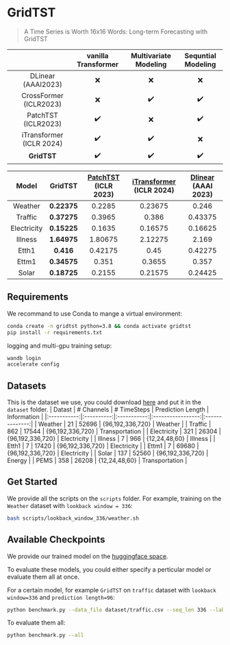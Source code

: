 # GridTST
> A Time Series is Worth 16x16 Words: Long-term Forecasting with GridTST

|   |                          | vanilla Transformer | Multivariate Modeling | Sequntial Modeling |
|---|:------------------------:|:-------------------:|:---------------------:|:------------------:|
|   |    DLinear (AAAI2023)    |          ❌          |           ❌           |          ❌         |
|   |  CrossFormer (ICLR2023)  |          ❌          |           ✔️           |          ✔️         |
|   |    PatchTST (ICLR2023)   |          ✔️          |           ❌           |          ✔️         |
|   | iTransformer (ICLR 2024) |          ✔️          |           ✔️           |          ❌         |
|   |        **GridTST**       |          ✔️          |           ✔️           |          ✔️         |


|    Model    |   GridTST   | [PatchTST](https://openreview.net/forum?id=Jbdc0vTOcol)  (ICLR 2023) | [iTransformer](https://arxiv.org/abs/2310.06625)  (ICLR 2024)  | [Dlinear](https://arxiv.org/abs/2205.13504)  (AAAI 2023) |
|:-----------:|:-----------:|:-------------------:|:------------------------:|:------------------:|
|   Weather   | **0.22375** |              0.2285 |                  0.23675 |              0.246 |
|   Traffic   | **0.37275** |              0.3965 |                    0.386 |            0.43375 |
| Electricity | **0.15225** |              0.1635 |                  0.16575 |            0.16625 |
|   Illness   | **1.64975** |             1.80675 |                  2.12275 |              2.169 |
|    Etth1    |   **0.416** |             0.42175 |                     0.45 |            0.42275 |
|    Ettm1    | **0.34575** |               0.351 |                   0.3655 |              0.357 |
|    Solar    | **0.18725** |              0.2155 |                  0.21575 |            0.24425 |

## Requirements
We recommand to use Conda to mange a virtual environment:
```bash
conda create -n gridtst python=3.8 && conda activate gridtst
pip install -r requirements.txt
```
logging and multi-gpu training setup:
```bash
wandb login
accelerate config
```

## Datasets
This is the dataset we use, you could download [here](https://drive.google.com/drive/folders/16DqgnUZEXd6Vmth-tL9e5JVnadh90GwF?usp=sharing) and put it in the `dataset` folder.
|    Datast   | # Channels | # TimeSteps | Prediction Length |   Information  |
|:-----------:|:----------:|:-----------:|:-----------------:|:--------------:|
|   Weather   |     21     |    52696    |  {96,192,336,720} |     Weather    |
|   Traffic   |     862    |    17544    |  {96,192,336,720} | Transportation |
| Electricity |     321    |    26304    |  {96,192,336,720} |   Electricity  |
|   Illness   |      7     |     966     |   {12,24,48,60}   |     Illness    |
|    Etth1    |      7     |    17420    |  {96,192,336,720} |   Electricity  |
|    Ettm1    |      7     |    69680    |  {96,192,336,720} |   Electricity  |
|    Solar    |     137    |    52560    |  {96,192,336,720} |     Energy     |
|    PEMS     |     358    |    26208    |   {12,24,48,60}   | Transportation |


## Get Started
We provide all the scripts on the `scripts` folder.
For example, training on the `Weather` dataset with `lookback window = 336`:
```bash
bash scripts/lookback_window_336/weather.sh
```

## Available Checkpoints
We provide our trained model on the [huggingface space](https://huggingface.co/GridTST). 

To evaluate these models, you could either specify a perticular model or evaluate them all at once.

For a certain model, for example `GridTST` on `traffic` dataset with `lookback window=336` and `prediction length=96`:
```bash
python benchmark.py --data_file dataset/traffic.csv --seq_len 336 --label_len 96
```

To evaluate them all:
```bash
python benchmark.py --all
```